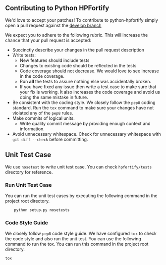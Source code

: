 ## Contributing to Python HPFortify

We'd love to accept your patches!
To contribute to python-hpfortify simply open a pull request against the [develop branch](https://github.com/rakeshcusat/python-hpfortify/tree/develop)

We expect you to adhere to the following rubric. This will increase the chance that your pull request is accepted:
* Succinctly describe your changes in the pull request description
* Write tests:
  * New features should include tests
  * Changes to existing code should be reflected in the tests
  * Code coverage should not decrease. We would love to see increase in the code coverage.
  * Run **all** the tests to assure nothing else was accidentally broken.
  * If you have fixed any issue then write a test case to make sure that your fix is working. It also increases the code coverage and avoid us doing the same mistake in future.
* Be consistent with the coding style. We closely follow the `pep8` coding standard. Run the `tox` command to make sure your changes have not violated any of the `pep8` rules.
* Make commits of logical units.
  * Write quality commit message by providing enough context and information.
* Avoid unnecessary whitespace. Check for unnecessary whitespace with `git diff --check` before committing.


## Unit Test Case

We use `nosetest` to write unit test case. You can check `hpfortify/tests` directory for reference.

### Run Unit Test Case

You can run the unit test cases by executing the following command in the project root directory.

```sh
    python setup.py nosetests
```

### Code Style Guide

We closely follow `pep8` code style guide. We have configured `tox` to check the code style and also run the unit test. You can use the following command to run the tox. You can run this command in the project root directory.

```sh
tox
```
